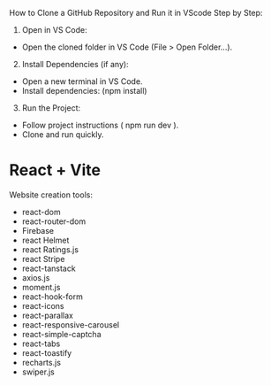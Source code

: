 How to Clone a GitHub Repository and Run it in VScode Step by Step:
1. Open in VS Code:
- Open the cloned folder in VS Code (File > Open Folder...).
2. Install Dependencies (if any):
- Open a new terminal in VS Code.
- Install dependencies: (npm install)
3. Run the Project:
- Follow project instructions ( npm run dev ).
- Clone and run quickly.

# React + Vite
Website creation tools:
- react-dom
- react-router-dom
- Firebase
- react Helmet
- react Ratings.js
- react Stripe
- react-tanstack
- axios.js
- moment.js
- react-hook-form
- react-icons
- react-parallax
- react-responsive-carousel
- react-simple-captcha
- react-tabs
- react-toastify
- recharts.js
- swiper.js
